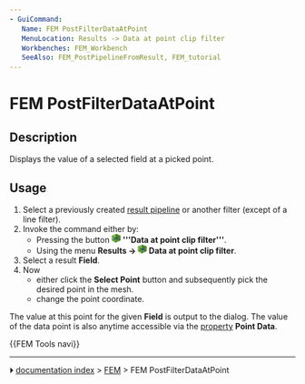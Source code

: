 ```yaml
---
- GuiCommand:
   Name: FEM PostFilterDataAtPoint
   MenuLocation: Results -> Data at point clip filter
   Workbenches: FEM_Workbench
   SeeAlso: FEM_PostPipelineFromResult, FEM_tutorial
---
```


# FEM PostFilterDataAtPoint

## Description

Displays the value of a selected field at a picked point.

## Usage

1.  Select a previously created [result pipeline](FEM_PostPipelineFromResult.md) or another filter (except of a line filter).
2.  Invoke the command either by:
    -   Pressing the button **<img src="images/FEM_PostFilterDataAtPoint.svg" width=16px> '''Data at point clip filter'''**.
    -   Using the menu **Results → <img src="images/FEM_PostFilterDataAtPoint.svg" width=16px> Data at point clip filter**.
3.  Select a result **Field**.
4.  Now
    -   either click the **Select Point** button and subsequently pick the desired point in the mesh.
    -   change the point coordinate.

The value at this point for the given **Field** is output to the dialog. The value of the data point is also anytime accessible via the [property](Property_editor.md) **Point Data**.




 {{FEM Tools navi}}



---
⏵ [documentation index](../README.md) > [FEM](Category_FEM.md) > FEM PostFilterDataAtPoint

